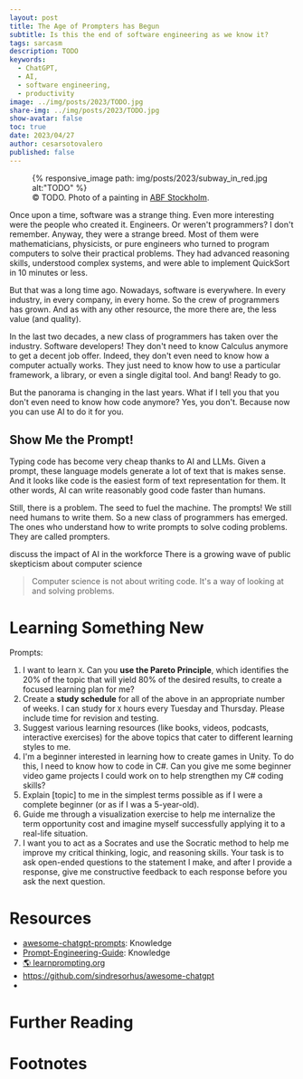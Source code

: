 ```yaml
---
layout: post
title: The Age of Prompters has Begun
subtitle: Is this the end of software engineering as we know it?
tags: sarcasm
description: TODO
keywords:
  - ChatGPT,
  - AI,
  - software engineering,
  - productivity
image: ../img/posts/2023/TODO.jpg
share-img: ../img/posts/2023/TODO.jpg
show-avatar: false
toc: true
date: 2023/04/27
author: cesarsotovalero
published: false
---
```


<figure class="jb_picture">
  {% responsive_image path: img/posts/2023/subway_in_red.jpg alt:"TODO" %}
  <figcaption class="stroke"> 
    &#169; TODO. Photo of a painting in <a href="https://goo.gl/maps/cGN5k72vforbXD2T6">ABF Stockholm</a>.
  </figcaption>
</figure>

Once upon a time, software was a strange thing.
Even more interesting were the people who created it.
Engineers. 
Or weren't programmers?
I don't remember.
Anyway, they were a strange breed. 
Most of them were mathematicians, physicists, or pure engineers who turned to program computers to solve their practical problems.
They had advanced reasoning skills, understood complex systems, and were able to implement QuickSort in 10 minutes or less.

But that was a long time ago.
Nowadays, software is everywhere.
In every industry, in every company, in every home.
So the crew of programmers has grown.
And as with any other resource, the more there are, the less value (and quality).

In the last two decades, a new class of programmers has taken over the industry.
Software developers!
They don't need to know Calculus anymore to get a decent job offer.
Indeed, they don't even need to know how a computer actually works.
They just need to know how to use a particular framework, a library, or even a single digital tool.
And bang! 
Ready to go.

But the panorama is changing in the last years.
What if I tell you that you don't even need to know how code anymore?
Yes, you don't.
Because now you can use AI to do it for you.

## Show Me the Prompt!

Typing code has become very cheap thanks to AI and LLMs.
Given a prompt, these language models generate a lot of text that is makes sense.
And it looks like code is the easiest form of text representation for them.
It other words, AI can write reasonably good code faster than humans.

Still, there is a problem.
The seed to fuel the machine.
The prompts!
We still need humans to write them.
So a new class of programmers has emerged.
The ones who understand how to write prompts to solve coding problems.
They are called prompters.





discuss the impact of AI in the workforce
There is a growing wave of public skepticism about computer science




> Computer science is not about writing code. It's a way of looking at and solving problems.





# Learning Something New

Prompts:

1. I want to learn `X`. Can you **use the Pareto Principle**, which identifies the 20% of the topic that will yield 80% of the desired results, to create a focused learning plan for me?
2. Create a **study schedule** for all of the above in an appropriate number of weeks. I can study for `X` hours every Tuesday and Thursday. Please include time for revision and testing.
3. Suggest various learning resources (like books, videos, podcasts, interactive exercises) for the above topics that cater to different learning styles to me.
4. I'm a beginner interested in learning how to create games in Unity. To do this, I need to know how to code in C#. Can you give me some beginner video game projects I could work on to help strengthen my C# coding skills?
5. Explain [topic] to me in the simplest terms possible as if I were a complete beginner (or as if I was a 5-year-old).
6. Guide me through a visualization exercise to help me internalize the term opportunity cost and imagine myself successfully applying it to a real-life situation.
7. I want you to act as a Socrates and use the Socratic method to help me improve my critical thinking, logic, and reasoning skills. Your task is to ask open-ended questions to the statement I make, and after I provide a response, give me constructive feedback to each response before you ask the next question.


# Resources

- <i class="fab fa-github"></i> [awesome-chatgpt-prompts](https://github.com/f/awesome-chatgpt-prompts): Knowledge
- <i class="fab fa-github"></i> [Prompt-Engineering-Guide](https://github.com/dair-ai/Prompt-Engineering-Guide): Knowledge
- [:earth_americas: learnprompting.org](https://learnprompting.org/docs/intro)
- https://github.com/sindresorhus/awesome-chatgpt
- 

# Further Reading



# Footnotes

[^1]: Great talk https://youtu.be/Unzc731iCUY